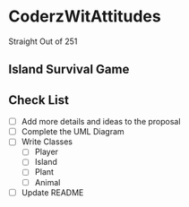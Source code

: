 # CoderzWitAttitudes
Straight Out of 251

## Island Survival Game

## Check List
- [ ] Add more details and ideas to the proposal
- [ ] Complete the UML Diagram
- [ ] Write Classes 
    - [ ] Player
    - [ ] Island
    - [ ] Plant
    - [ ] Animal 
- [ ] Update README 
